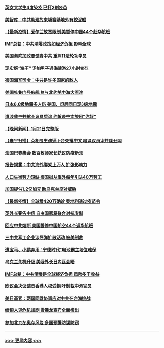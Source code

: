 #### [英女大学生4度染疫 已打2剂疫苗](../pages/prog202/a103327912.md?t=01230350) 
#### [美智库：中共助建的柬埔寨基地外有挖泥船](../pages/prog202/a103327841.md?t=01230350) 
#### [【最新疫情】爱尔兰放宽限制 美暂停中国44个赴华航班](../pages/prog202/a103327837.md?t=01230350) 
#### [IMF总裁：中共清零政策如经济负担 影响全球](../pages/prog202/a103327833.md?t=01230350) 
#### [美国务院加政要谴责中共 重判11法轮功学员](../pages/prog202/a103327806.md?t=01230350) 
#### [现实版“海王” 汤加男子遇海啸游27小时幸存](../pages/prog202/a103327759.md?t=01230350) 
#### [德国海军司令：中共是许多国家的敌人](../pages/prog202/a103326720.md?t=01230350) 
#### [美国杜鲁门号航舰 参与北约地中海大军演](../pages/prog202/a103327600.md?t=01230350) 
#### [日本6.6级地震多人伤 美国、印尼同日现6级地震](../pages/prog202/a103327542.md?t=01230350) 
#### [遭涉收中共献金议员质询 约翰逊中文笑回“你好”](../pages/prog202/a103327478.md?t=01230350) 
#### [【晚间新闻】1月21日完整版](../pages/prog202/a103327447.md?t=01230350) 
#### [【寰宇扫描】英相强生遭逼下台突撂中文 暗讽议员涉共谍丑闻](../pages/prog202/a103327189.md?t=01230350) 
#### [法国巴黎集会 数百教师家长抗议防疫新规](../pages/prog202/a103327362.md?t=01230350) 
#### [报告揭露：中共海外绑架上万人 扩张影响力](../pages/prog202/a103327311.md?t=01230350) 
#### [人口失衡劳力短缺 德国拟从海外每年引进40万劳工](../pages/prog202/a103327438.md?t=01230350) 
#### [加国提供1.2亿加元 助乌克兰应对威胁](../pages/prog202/a103327227.md?t=01230350) 
#### [【最新疫情】全球增420万确诊 奥地利通过疫苗令](../pages/prog202/a103327030.md?t=01230350) 
#### [英外长警告中俄 自由国家将联合对抗专制](../pages/prog202/a103327248.md?t=01230350) 
#### [回应中共熔断 美国暂停中国航空44个返华航班](../pages/prog202/a103327175.md?t=01230350) 
#### [三中共军工企业涉导弹扩散活动 被美制裁](../pages/prog202/a103327161.md?t=01230350) 
#### [遭宝马、小鹏弃用 “宁德时代”电池霸主地位难保](../pages/prog202/a103327083.md?t=01230350) 
#### [乌克兰危机升级 美俄外长日内瓦会晤](../pages/prog202/a103327155.md?t=01230350) 
#### [IMF总裁：中共清零是全球经济负担 风险多于收益](../pages/prog202/a103326981.md?t=01230350) 
#### [欧议会决议谴责香港人权受损 吁制裁中港官员](../pages/prog202/a103327084.md?t=01230350) 
#### [美日高官：两国同盟协调应对中共在台海挑战](../pages/prog202/a103326914.md?t=01230350) 
#### [缅甸人道危机加剧 雪佛龙宣布全面撤出](../pages/prog202/a103326898.md?t=01230350) 
#### [参加北京冬奥存风险 多国预警防谍防窃](../pages/prog202/a103327026.md?t=01230350) 

----
#### [ >>> 更早内容 <<< ](../indexes/prog202-earlier.md)

